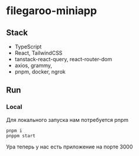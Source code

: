 # filegaroo-miniapp

## Stack
- TypeScript
- React, TailwindCSS
- tanstack-react-query, react-router-dom
- axios, grammy, 
- pnpm, docker, ngrok

## Run
### Local
Для локального запуска нам потребуется pnpm
```
pnpm i
pnppm start
```
Ура теперь у нас есть приложение на порте 3000
